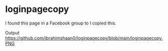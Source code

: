 # loginpagecopy
I found this page in a Facebook group to I copied this.

Output
https://github.com/ibrahimshaan0/loginpagecopy/blob/main/loginpagecopy.PNG
